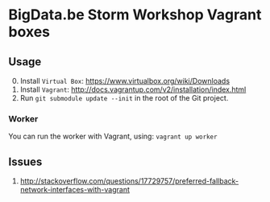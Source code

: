 # BigData.be Storm Workshop Vagrant boxes

## Usage

0. Install ``Virtual Box``: https://www.virtualbox.org/wiki/Downloads
1. Install ``Vagrant``: http://docs.vagrantup.com/v2/installation/index.html
2. Run ``git submodule update --init`` in the root of the Git project.

### Worker

You can run the worker with Vagrant, using:
``vagrant up worker``


## Issues

1. http://stackoverflow.com/questions/17729757/preferred-fallback-network-interfaces-with-vagrant
